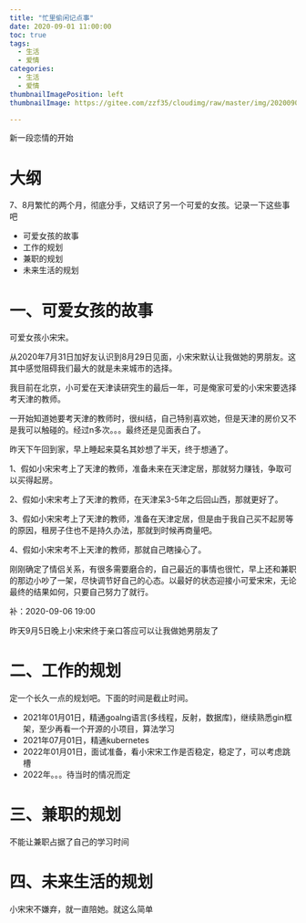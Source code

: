 ```yaml
---
title: "忙里偷闲记点事"
date: 2020-09-01 11:00:00
toc: true
tags:
  - 生活
  - 爱情
categories:
  - 生活
  - 爱情
thumbnailImagePosition: left
thumbnailImage: https://gitee.com/zzf35/cloudimg/raw/master/img/20200902102513.jpg

---
```


新一段恋情的开始

<!--more-->

# 大纲

7、8月繁忙的两个月，彻底分手，又结识了另一个可爱的女孩。记录一下这些事吧

- 可爱女孩的故事
- 工作的规划
- 兼职的规划
- 未来生活的规划



# 一、可爱女孩的故事

可爱女孩小宋宋。

从2020年7月31日加好友认识到8月29日见面，小宋宋默认让我做她的男朋友。这其中感觉阻碍我们最大的就是未来城市的选择。

我目前在北京，小可爱在天津读研究生的最后一年，可是俺家可爱的小宋宋要选择考天津的教师。

一开始知道她要考天津的教师时，很纠结，自己特别喜欢她，但是天津的房价又不是我可以触碰的。经过n多次。。。最终还是见面表白了。



昨天下午回到家，早上睡起来莫名其妙想了半天，终于想通了。

1、假如小宋宋考上了天津的教师，准备未来在天津定居，那就努力赚钱，争取可以买得起房。

2、假如小宋宋考上了天津的教师，在天津呆3-5年之后回山西，那就更好了。

3、假如小宋宋考上了天津的教师，准备在天津定居，但是由于我自己买不起房等的原因，租房子住也不是持久办法，那就到时候再商量吧。

4、假如小宋宋考不上天津的教师，那就自己瞎操心了。



刚刚确定了情侣关系，有很多需要磨合的，自己最近的事情也很忙，早上还和兼职的那边小吵了一架，尽快调节好自己的心态。以最好的状态迎接小可爱宋宋，无论最终的结果如何，只要自己努力了就行。



补：2020-09-06 19:00

昨天9月5日晚上小宋宋终于亲口答应可以让我做她男朋友了



# 二、工作的规划

定一个长久一点的规划吧。下面的时间是截止时间。

- 2021年01月01日，精通goalng语言(多线程，反射，数据库)，继续熟悉gin框架，至少再看一个开源的小项目，算法学习
- 2021年07月01日，精通kubernetes
- 2022年01月01日，面试准备，看小宋宋工作是否稳定，稳定了，可以考虑跳槽
- 2022年。。。待当时的情况而定





# 三、兼职的规划

不能让兼职占据了自己的学习时间



# 四、未来生活的规划

小宋宋不嫌弃，就一直陪她。就这么简单



















